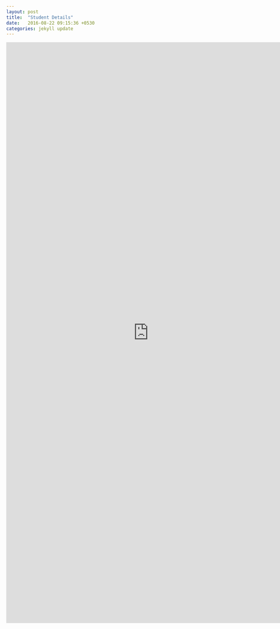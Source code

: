```yaml
---
layout: post
title:  "Student Details"
date:   2016-08-22 09:15:36 +0530
categories: jekyll update
---
```

<iframe src="https://docs.google.com/forms/d/e/1FAIpQLSfl1S7vmKT-HMm_MdrfpZluf7KUpL20GDfqxn4NcRZTadncHg/viewform?embedded=true" width="760" height="1550" frameborder="0" marginheight="0" marginwidth="0">Loading...</iframe>
